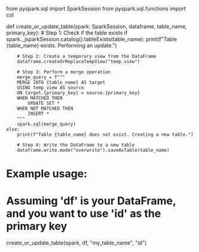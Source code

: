 from pyspark.sql import SparkSession
from pyspark.sql.functions import col

def create_or_update_table(spark: SparkSession, dataframe, table_name, primary_key):
    # Step 1: Check if the table exists
    if spark._jsparkSession.catalog().tableExists(table_name):
        print(f"Table {table_name} exists. Performing an update.")

        # Step 2: Create a temporary view from the DataFrame
        dataframe.createOrReplaceTempView("temp_view")

        # Step 3: Perform a merge operation
        merge_query = f"""
        MERGE INTO {table_name} AS target
        USING temp_view AS source
        ON target.{primary_key} = source.{primary_key}
        WHEN MATCHED THEN
            UPDATE SET *
        WHEN NOT MATCHED THEN
            INSERT *
        """
        spark.sql(merge_query)
    else:
        print(f"Table {table_name} does not exist. Creating a new table.")

        # Step 4: Write the DataFrame to a new table
        dataframe.write.mode("overwrite").saveAsTable(table_name)

# Example usage:
# Assuming 'df' is your DataFrame, and you want to use 'id' as the primary key
create_or_update_table(spark, df, "my_table_name", "id")
